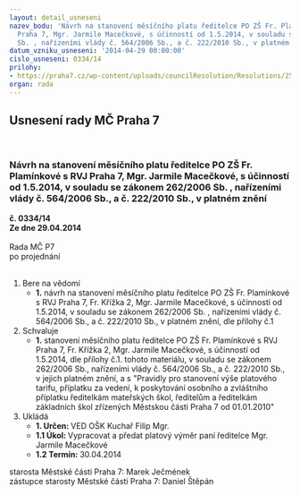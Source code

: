 ```yaml
---
layout: detail_usneseni
nazev_bodu: 'Návrh na stanovení měsíčního platu ředitelce PO ZŠ Fr. Plamínkové s RVJ
  Praha 7, Mgr. Jarmile Macečkové, s účinností od 1.5.2014, v souladu se zákonem 262/2006
  Sb. , nařízeními vlády č. 564/2006 Sb., a č. 222/2010 Sb., v platném znění '
datum_vzniku_usneseni: '2014-04-29 00:00:00'
cislo_usneseni: 0334/14
prilohy:
- https://praha7.cz/wp-content/uploads/councilResolution/Resolutions/25047/21-14-p%c5%99._2_usnesen%c3%ad.doc
organ: rada
---
```

<div id="ucUsn_pList" class="usn">
	<span><h2>Usnesení rady MČ Praha 7 </h2>
<br></span><div class="standBody">
<span><h3>Návrh na stanovení měsíčního platu ředitelce PO ZŠ Fr. Plamínkové s RVJ Praha 7, Mgr. Jarmile Macečkové, s účinností od 1.5.2014, v souladu se zákonem 262/2006 Sb. , nařízeními vlády č. 564/2006 Sb., a č. 222/2010 Sb., v platném znění </h3></span><div class="center">
		<strong>č. 0334/14</strong><br>
	</div>
<div class="center">
		<strong>Ze dne 29.04.2014</strong><br><br>
	</div>Rada MČ P7<br> po projednání<br><br><ol>
<li>Bere na vědomí<ul><li>
<strong>1.</strong> návrh na stanovení měsíčního platu ředitelce PO ZŠ Fr. Plamínkové s RVJ Praha 7, Fr. Křížka 2, Mgr. Jarmile Macečkové, s účinností od 1.5.2014, v souladu se zákonem 262/2006 Sb. , nařízeními vlády č. 564/2006 Sb., a č. 222/2010 Sb., v platném znění, dle přílohy č.1 </li></ul>
</li>
<li>Schvaluje<ul><li>
<strong>1.</strong> stanovení měsíčního platu ředitelce PO ZŠ Fr. Plamínkové s RVJ Praha 7, Fr. Křížka 2, Mgr. Jarmile Macečkové, s účinností od 1.5.2014, dle přílohy č.1. tohoto materiálu, v souladu se zákonem 262/2006 Sb., nařízeními vlády č. 564/2006 Sb., a č. 222/2010 Sb., v jejich platném znění,  a s "Pravidly pro stanovení výše platového tarifu, příplatku za vedení, k poskytování osobního a zvláštního příplatku ředitelkám mateřských škol, ředitelům a ředitelkám základních škol zřízených Městskou části Praha 7 od 01.01.2010"          </li></ul>
</li>
<li>Ukládá<ul>
<li>
<strong>1. Určen: </strong>VED OŠK Kuchař Filip Mgr.</li>
<li>
<strong>1.1 Úkol: </strong>Vypracovat a předat platový výměr paní ředitelce Mgr. Jarmile Macečkové</li>
<li>
<strong>1.2 Termín: </strong>30.04.2014</li>
</ul>
</li>
</ol>starosta Městské části Praha 7: Marek Ječmének<br>zástupce starosty Městské části Praha 7: Daniel Štěpán 
</div>
</div>